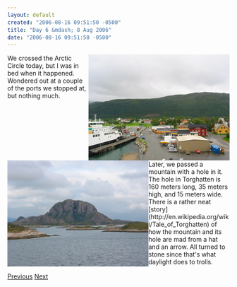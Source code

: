 ```yaml
---
layout: default
created: "2006-08-16 09:51:50 -0500"
title: "Day 6 &mdash; 8 Aug 2006"
date: "2006-08-16 09:51:50 -0500"
---
```



<img src="images/IMG_1407.jpg" align="right" />
We crossed the Arctic Circle today, but I was in bed when it happened.  Wondered out at a couple of the ports we stopped at, but nothing much.
<br clear="all" />

<img src="images/IMG_1427.jpg" align="left" />
Later, we passed a mountain with a hole in it.  The hole in Torghatten is 160 meters long, 35 meters high, and 15 meters wide.  There is a rather neat [story](http://en.wikipedia.org/wiki/Tale_of_Torghatten) of how the mountain and its hole are mad from a hat and an arrow.  All turned to stone since that's what daylight does to trolls.
<br clear="all" />

[Previous](day5.html)
[Next](day7.html)


